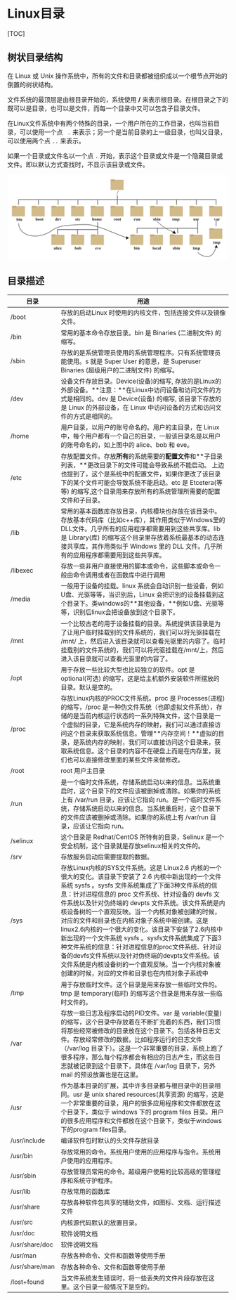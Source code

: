 # Linux目录

[TOC]

## 树状目录结构

在 Linux 或 Unix 操作系统中，所有的文件和目录都被组织成以一个根节点开始的倒置的树状结构。

文件系统的最顶层是由根目录开始的，系统使用 **/** 来表示根目录。在根目录之下的既可以是目录，也可以是文件，而每一个目录中又可以包含子目录文件。

在Linux文件系统中有两个特殊的目录，一个用户所在的工作目录，也叫当前目录，可以使用一个点 ` .` 来表示；另一个是当前目录的上一级目录，也叫父目录，可以使用两个点 `..`  来表示。

如果一个目录或文件名以一个点 `.`  开始，表示这个目录或文件是一个隐藏目录或文件。即以默认方式查找时，不显示该目录或文件。

![img](../../Image/l/i/linux_dir.jpg)

## 目录描述

| 目录 | 用途 |
|--|--|
| /boot | 存放的启动Linux 时使用的内核文件，包括连接文件以及镜像文件。 |
| /bin | 常用的基本命令存放目录。bin 是 Binaries (二进制文件) 的缩写。 |
| /sbin | 存放的是系统管理员使用的系统管理程序。只有系统管理员能使用。s 就是 Super User 的意思，是 Superuser Binaries (超级用户的二进制文件) 的缩写。 |
| /dev | 设备文件存放目录。Device(设备)的缩写, 存放的是Linux的外部设备。**注意：**在Linux中访问设备和访问文件的方式是相同的。dev 是 Device(设备) 的缩写, 该目录下存放的是 Linux 的外部设备，在 Linux 中访问设备的方式和访问文件的方式是相同的。 |
| /home | 用户目录，以用户的账号命名的。用户的主目录，在 Linux 中，每个用户都有一个自己的目录，一般该目录名是以用户的账号命名的，如上图中的 alice、bob 和 eve。 |
| /etc | 存放配置文件。存放**所有**的系统需要的**配置文件**和**子目录列表，**更改目录下的文件可能会导致系统不能启动。 上边也提到了，这个是系统中的配置文件，如果你更改了该目录下的某个文件可能会导致系统不能启动。etc 是 Etcetera(等等) 的缩写,这个目录用来存放所有的系统管理所需要的配置文件和子目录。 |
| /lib | 常用的基本函数库存放目录，内核模块也存放在该目录中。存放基本代码库（比如c++库），其作用类似于Windows里的DLL文件。几乎所有的应用程序都需要用到这些共享库。lib 是 Library(库) 的缩写这个目录里存放着系统最基本的动态连接共享库，其作用类似于 Windows 里的 DLL 文件。几乎所有的应用程序都需要用到这些共享库。 |
| /libexec | 存放一些非用户直接使用的脚本或命令，这些脚本或命令一般由命令调用或者在函数库中进行调用 |
| /media | 一般用于设备的挂载。linux 系统会自动识别一些设备，例如U盘、光驱等等，当识别后，Linux 会把识别的设备挂载到这个目录下。类windows的**其他设备，**例如U盘、光驱等等，识别后linux会把设备放到这个目录下。 |
| /mnt | 一个比较古老的用于设备挂载的目录。系统提供该目录是为了让用户临时挂载别的文件系统的，我们可以将光驱挂载在 /mnt/ 上，然后进入该目录就可以查看光驱里的内容了。临时挂载别的文件系统的，我们可以将光驱挂载在/mnt/上，然后进入该目录就可以查看光驱里的内容了。 |
| /opt | 用于存放一些比较大型也比较独立的软件。opt 是 optional(可选) 的缩写，这是给主机额外安装软件所摆放的目录。默认是空的。 |
| /proc | 存放Linux内核的PROC文件系统。proc 是 Processes(进程) 的缩写，/proc 是一种伪文件系统（也即虚拟文件系统），存储的是当前内核运行状态的一系列特殊文件，这个目录是一个虚拟的目录，它是系统内存的映射，我们可以通过直接访问这个目录来获取系统信息。管理**内存空间！**虚拟的目录，是系统内存的映射，我们可以直接访问这个目录来，获取系统信息。这个目录的内容不在硬盘上而是在内存里，我们也可以直接修改里面的某些文件来做修改。 |
| /root | root 用户主目录 |
| /run | 是一个临时文件系统，存储系统启动以来的信息。当系统重启时，这个目录下的文件应该被删掉或清除。如果你的系统上有 /var/run 目录，应该让它指向 run。是一个临时文件系统，存储系统启动以来的信息。当系统重启时，这个目录下的文件应该被删掉或清除。如果你的系统上有 /var/run 目录，应该让它指向 run。 |
| /selinux | 这个目录是 Redhat/CentOS 所特有的目录，Selinux 是一个安全机制，这个目录就是存放selinux相关的文件的。 |
| /srv | 存放服务启动后需要提取的数据。                               |
| /sys | 存放Linux内核的SYS文件系统。这是 Linux2.6 内核的一个很大的变化。该目录下安装了 2.6 内核中新出现的一个文件系统 sysfs 。sysfs 文件系统集成了下面3种文件系统的信息：针对进程信息的 proc 文件系统、针对设备的 devfs 文件系统以及针对伪终端的 devpts 文件系统。该文件系统是内核设备树的一个直观反映。当一个内核对象被创建的时候，对应的文件和目录也在内核对象子系统中被创建。这是linux2.6内核的一个很大的变化。该目录下安装了2.6内核中新出现的一个文件系统 sysfs 。sysfs文件系统集成了下面3种文件系统的信息：针对进程信息的proc文件系统、针对设备的devfs文件系统以及针对伪终端的devpts文件系统。该文件系统是内核设备树的一个直观反映。当一个内核对象被创建的时候，对应的文件和目录也在内核对象子系统中 |
| /tmp | 用于存放临时文件。这个目录是用来存放一些临时文件的。tmp 是 temporary(临时) 的缩写这个目录是用来存放一些临时文件的。 |
| /var | 存放一些日志及程序启动的PID文件。var 是 variable(变量) 的缩写，这个目录中存放着在不断扩充着的东西，我们习惯将那些经常被修改的目录放在这个目录下。包括各种日志文件。存放经常修改的数据，比如程序运行的日志文件（/var/log 目录下）。这是一个非常重要的目录，系统上跑了很多程序，那么每个程序都会有相应的日志产生，而这些日志就被记录到这个目录下，具体在 /var/log 目录下，另外 mail 的预设放置也是在这里。 |
| /usr | 作为基本目录的扩展，其中许多目录都与根目录中的目录相同。usr 是 unix shared resources(共享资源) 的缩写，这是一个非常重要的目录，用户的很多应用程序和文件都放在这个目录下，类似于 windows 下的 program files 目录。用户的很多应用程序和文件都放在这个目录下，类似于windows下的program files目录。 |
| /usr/include | 编译软件包时默认的头文件存放目录 |
| /usr/bin | 存放常用的命令。系统用户使用的应用程序与指令。系统用户使用的应用程序。 |
| /usr/sbin | 存放管理员常用的命令。超级用户使用的比较高级的管理程序和系统守护程序。 |
| /usr/lib | 存放常用的函数库 |
| /usr/share | 存放各种软件包共享的辅助文件，如图标、文档、运行描述文件 |
| /usr/src | 内核源代码默认的放置目录。 |
| /usr/doc | 软件说明文档 |
| /usr/share/doc | 软件说明文档 |
| /usr/man | 存放各种命令、文件和函数等使用手册 |
| /usr/share/man | 存放各种命令、文件和函数等使用手册 |
| /lost+found | 当文件系统发生错误时，将一些丢失的文件片段存放在这里。这个目录一般情况下是空的。 |









